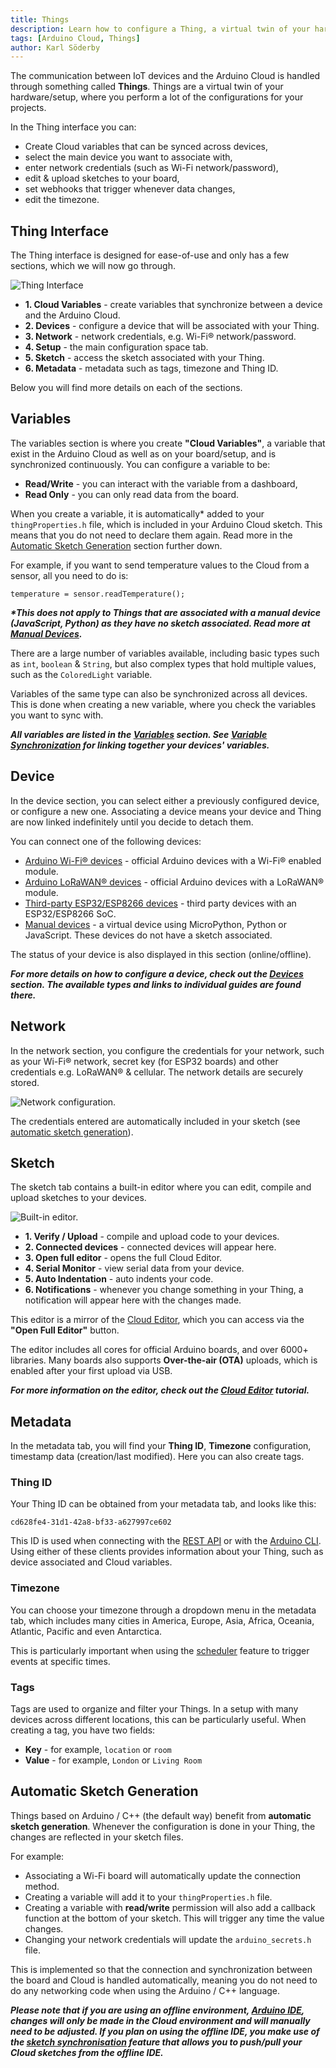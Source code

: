 ```yaml
---
title: Things
description: Learn how to configure a Thing, a virtual twin of your hardware device.
tags: [Arduino Cloud, Things]
author: Karl Söderby
---
```


The communication between IoT devices and the Arduino Cloud is handled through something called **Things**. Things are a virtual twin of your hardware/setup, where you perform a lot of the configurations for your projects. 

In the Thing interface you can:
- Create Cloud variables that can be synced across devices,
- select the main device you want to associate with,
- enter network credentials (such as Wi-Fi network/password),
- edit & upload sketches to your board,
- set webhooks that trigger whenever data changes,
- edit the timezone.

## Thing Interface

The Thing interface is designed for ease-of-use and only has a few sections, which we will now go through.

![Thing Interface](assets/thing-interface.png)

- **1. Cloud Variables** - create variables that synchronize between a device and the Arduino Cloud.
- **2. Devices** - configure a device that will be associated with your Thing.
- **3. Network** - network credentials, e.g. Wi-Fi® network/password.
- **4. Setup** - the main configuration space tab.
- **5. Sketch** - access the sketch associated with your Thing.
- **6. Metadata** - metadata such as tags, timezone and Thing ID.

Below you will find more details on each of the sections.

## Variables

The variables section is where you create **"Cloud Variables"**, a variable that exist in the Arduino Cloud as well as on your board/setup, and is synchronized continuously. You can configure a variable to be:
- **Read/Write** - you can interact with the variable from a dashboard,
- **Read Only** - you can only read data from the board.

When you create a variable, it is automatically\* added to your `thingProperties.h` file, which is included in your Arduino Cloud sketch. This means that you do not need to declare them again. Read more in the [Automatic Sketch Generation](#automatic-sketch-generation) section further down.

For example, if you want to send temperature values to the Cloud from a sensor, all you need to do is:

```arduino
temperature = sensor.readTemperature();
```

***\*This does not apply to Things that are associated with a manual device (JavaScript, Python) as they have no sketch associated. Read more at [Manual Devices](/arduino-cloud/hardware/devices#manual-devices).***

There are a large number of variables available, including basic types such as `int`, `boolean` & `String`, but also complex types that hold multiple values, such as the `ColoredLight` variable. 

Variables of the same type can also be synchronized across all devices. This is done when creating a new variable, where you check the variables you want to sync with. 

***All variables are listed in the [Variables](/arduino-cloud/cloud-interface/variables) section. See [Variable Synchronization](/arduino-cloud/cloud-interface/variables#variable-synchronisation) for linking together your devices' variables.***

## Device

In the device section, you can select either a previously configured device, or configure a new one. Associating a device means your device and Thing are now linked indefinitely until you decide to detach them.

You can connect one of the following devices:
- [Arduino Wi-Fi® devices](/arduino-cloud/hardware/wifi) - official Arduino devices with a Wi-Fi® enabled module.
- [Arduino LoRaWAN® devices](/arduino-cloud/hardware/lora) - official Arduino devices with a LoRaWAN® module.
- [Third-party ESP32/ESP8266 devices](/arduino-cloud/hardware/wifi) - third party devices with an ESP32/ESP8266 SoC.
- [Manual devices](/arduino-cloud/hardware/devices#manual-devices) - a virtual device using MicroPython, Python or JavaScript. These devices do not have a sketch associated.

The status of your device is also displayed in this section (online/offline).

***For more details on how to configure a device, check out the [Devices](/arduino-cloud/hardware/devices) section. The available types and links to individual guides are found there.***

## Network

In the network section, you configure the credentials for your network, such as your Wi-Fi® network, secret key (for ESP32 boards) and other credentials e.g. LoRaWAN® & cellular. The network details are securely stored.

![Network configuration.](assets/network-creds.png)

The credentials entered are automatically included in your sketch (see [automatic sketch generation](#automatic-sketch-generation)). 

## Sketch

The sketch tab contains a built-in editor where you can edit, compile and upload sketches to your devices.

![Built-in editor.](assets/built-in-editor.png)

- **1. Verify / Upload** - compile and upload code to your devices.
- **2. Connected devices** - connected devices will appear here.
- **3. Open full editor** - opens the full Cloud Editor.
- **4. Serial Monitor** - view serial data from your device.
- **5. Auto Indentation** - auto indents your code.
- **6. Notifications** - whenever you change something in your Thing, a notification will appear here with the changes made.
  
This editor is a mirror of the [Cloud Editor](https://create.arduino.cc/editor/), which you can access via the **"Open Full Editor"** button.

The editor includes all cores for official Arduino boards, and over 6000+ libraries. Many boards also supports **Over-the-air (OTA)** uploads, which is enabled after your first upload via USB.

***For more information on the editor, check out the [Cloud Editor](/arduino-cloud/guides/cloud-editor) tutorial.***

## Metadata

In the metadata tab, you will find your **Thing ID**, **Timezone** configuration, timestamp data (creation/last modified). Here you can also create tags.

### Thing ID

Your Thing ID can be obtained from your metadata tab, and looks like this:

```
cd628fe4-31d1-42a8-bf33-a627997ce602
```

This ID is used when connecting with the [REST API](/arduino-cloud/api/arduino-iot-api) or with the [Arduino CLI](/arduino-cloud/arduino-cloud-cli/getting-started). Using either of these clients provides information about your Thing, such as device associated and Cloud variables.

### Timezone

You can choose your timezone through a dropdown menu in the metadata tab, which includes many cities in America, Europe, Asia, Africa, Oceania, Atlantic, Pacific and even Antarctica.

This is particularly important when using the [scheduler](/arduino-cloud/features/cloud-scheduler) feature to trigger events at specific times.

### Tags

Tags are used to organize and filter your Things. In a setup with many devices across different locations, this can be particularly useful. When creating a tag, you have two fields:
- **Key** - for example, `location` or `room`
- **Value** - for example, `London` or `Living Room`

## Automatic Sketch Generation

Things based on Arduino / C++ (the default way) benefit from **automatic sketch generation**. Whenever the configuration is done in your Thing, the changes are reflected in your sketch files.

For example:
- Associating a Wi-Fi board will automatically update the connection method.
- Creating a variable will add it to your `thingProperties.h` file.
- Creating a variable with **read/write** permission will also add a callback function at the bottom of your sketch. This will trigger any time the value changes.
- Changing your network credentials will update the `arduino_secrets.h` file.

This is implemented so that the connection and synchronization between the board and Cloud is handled automatically, meaning you do not need to do any networking code when using the Arduino / C++ language.

***Please note that if you are using an offline environment, [Arduino IDE](/software/ide-v2), changes will only be made in the Cloud environment and will manually need to be adjusted. If you plan on using the offline IDE, you make use of the [sketch synchronisation](/software/ide-v2/tutorials/ide-v2-cloud-sketch-sync) feature that allows you to push/pull your Cloud sketches from the offline IDE.***
